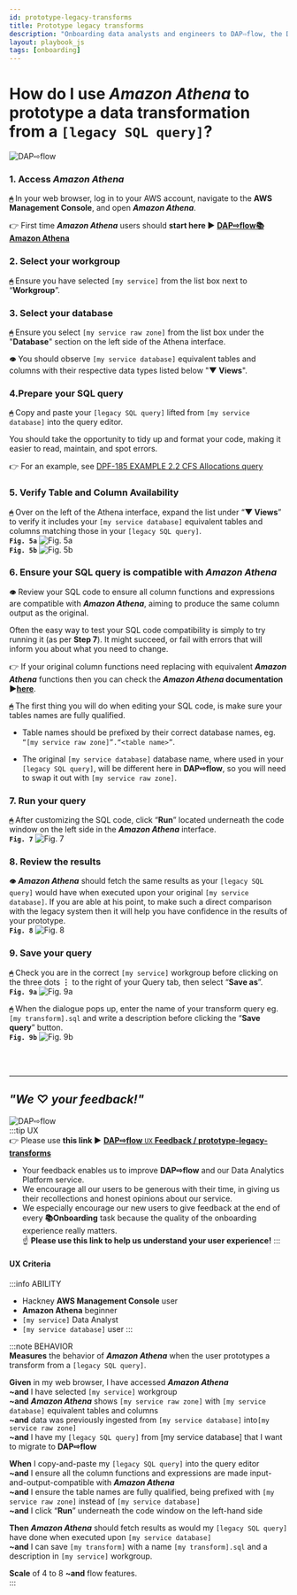 ```yaml
---
id: prototype-legacy-transforms
title: Prototype legacy transforms
description: "Onboarding data analysts and engineers to DAP⇨flow, the Data Analytics Platform Airflow integration."
layout: playbook_js
tags: [onboarding]
---
```

# How do I use *Amazon Athena* to prototype a data transformation from a `[legacy SQL query]`?
![DAP⇨flow](../images/DAPairflowFLOWleft.png)  

### 1. Access *Amazon Athena*
**`🖱`** In your web browser, log in to your AWS account, navigate to the **AWS Management Console**, and open ***Amazon Athena***. 
   
👉 First time ***Amazon Athena*** users should **start here ►** **[DAP⇨flow📚Amazon Athena](../onboarding/access-my-Amazon-Athena-database)** 

### 2. Select your workgroup
**`🖱`** Ensure you have selected `[my service]` from the list box next to “**Workgroup**”.  
     
### 3. Select your database  
**`🖱`** Ensure you select `[my service raw zone]` from the list box under the "**Database**" section on the left side of the Athena interface.  

**`👁`** You should observe `[my service database]` equivalent tables and columns with their respective data types listed below "**▼ Views**".  

### 4.Prepare your SQL query
**`🖱`** Copy and paste your `[legacy SQL query]` lifted from  `[my service database]` into the query editor.  
     
You should take the opportunity to tidy up and format your code, making it easier to read, maintain, and spot errors.

👉 For an example, see [DPF-185 EXAMPLE 2.2 CFS Allocations query](https://docs.google.com/document/d/1EOBUOT6rZUk4tasub6Mqv\_ywHaXwQscTmFod9HQZQpU/edit?usp=sharing)  

### 5. Verify Table and Column Availability  
**`🖱`** Over on the left of the Athena interface, expand the list under “**▼ Views**” to verify it includes your `[my service database]` equivalent tables and columns matching those in your `[legacy SQL query]`.  
**`Fig. 5a`** ![Fig. 5a](../images/prototype-legacy-transforms-five-a.png)  
**`Fig. 5b`** ![Fig. 5b](../images/prototype-legacy-transforms-five-b.png)

### 6. Ensure your SQL query is compatible with *Amazon Athena*  
**`👁`** Review your SQL code to ensure all column functions and expressions are compatible with ***Amazon Athena***, aiming to produce the same column output as the original. 

Often the easy way to test your SQL code compatibility is simply to try running it (as per **Step 7**). It might succeed, or fail with errors that will inform you about what you need to change.

👉 If your original column functions need replacing with equivalent ***Amazon Athena*** functions then you can check the ***Amazon Athena* documentation ►[here](https://docs.aws.amazon.com/athena/latest/ug/functions.html)**.

**`🖱`** The first thing you will do when editing your SQL code, is make sure your tables names are fully qualified. 

- Table names should be prefixed by their correct database names, eg. `“[my service raw zone]”.“<table name>”`.  

- The original `[my service database]` database name, where used in your `[legacy SQL query]`, will be different here in **DAP⇨flow**, so you will need to swap it out with `[my service raw zone]`.   

### 7. Run your query  
**`🖱`** After customizing the SQL code, click “**Run**” located underneath the code window on the left side in the ***Amazon Athena*** interface.  
**`Fig. 7`** ![Fig. 7](../images/prototype-legacy-transforms-seven.png)

### 8. Review the results  
**`👁`** ***Amazon Athena*** should fetch the same results as your `[legacy SQL query]` would have when executed upon your original `[my service database]`. If you are able at his point, to make such a direct comparison with the legacy system then it will help you have confidence in the results of your prototype.  
**`Fig. 8`** ![Fig. 8](../images/prototype-legacy-transforms-eight.png)

### 9. Save your query 
**`🖱`** Check you are in the correct `[my service]` workgroup before clicking on the three dots **⋮** to the right of your Query tab, then select “**Save as**”.  
**`Fig. 9a`** ![Fig. 9a](../images/prototype-legacy-transforms-nine-a.png)  

**`🖱`** When the dialogue pops up, enter the name of your transform query eg. `[my transform].sql` and write a description before clicking the “**Save query**” button.  
**`Fig. 9b`** ![Fig. 9b](../images/prototype-legacy-transforms-nine-b.png)

<br> 
</br>  

---
## ***"We* ♡ *your feedback!"***
![DAP⇨flow](../images/DAPairflowFLOWleft.png)  
:::tip UX  
👉 Please use **this link ►** [**DAP⇨flow** `UX` **Feedback / prototype-legacy-transforms**](https://docs.google.com/forms/d/e/1FAIpQLSdqeNyWIPMNBHEr-YSyxnXQ4ggTwJPkffMYgFaJ4hGEhIL6LA/viewform?usp=pp_url&entry.339550210=prototype-legacy-transforms)  
- Your feedback enables us to improve **DAP⇨flow** and our Data Analytics Platform service.  
- We encourage all our users to be generous with their time, in giving us their recollections and honest opinions about our service.  
- We especially encourage our new users to give feedback at the end of every **📚Onboarding** task because the quality of the onboarding experience really matters.  
☝ **Please use this link to help us understand your user experience!**
:::


#### UX Criteria
:::info ABILITY  
* Hackney **AWS Management Console** user  
* **Amazon Athena** beginner  
* `[my service]` Data Analyst
* `[my service database]` user
:::

:::note BEHAVIOR  
**Measures** the behavior of ***Amazon Athena*** when the user prototypes a transform from a `[legacy SQL query]`.

**Given** in my web browser, I have accessed ***Amazon Athena***  
**~and** I have selected `[my service]` workgroup  
**~and** ***Amazon Athena*** shows `[my service raw zone]` with `[my service database]` equivalent tables and columns  
**~and** data was previously ingested from `[my service database]` into`[my service raw zone]`  
**~and** I have my `[legacy SQL query]` from [my service database] that I want to migrate to **DAP⇨flow**  

**When** I copy-and-paste my `[legacy SQL query]` into the query editor  
**~and** I ensure all the column functions and expressions are made input-and-output-compatible with ***Amazon Athena***  
**~and** I ensure the table names are fully qualified, being prefixed with `[my service raw zone]` instead of `[my service database]`  
**~and** I click “**Run**” underneath the code window on the left-hand side

**Then** ***Amazon Athena*** should fetch results as would my `[legacy SQL query]`  have done when executed upon `[my service database]`    
**~and** I can save `[my transform]` with a name `[my transform].sql` and a description in `[my service]` workgroup.  

**Scale** of 4 to 8 **~and** flow features.  
:::
